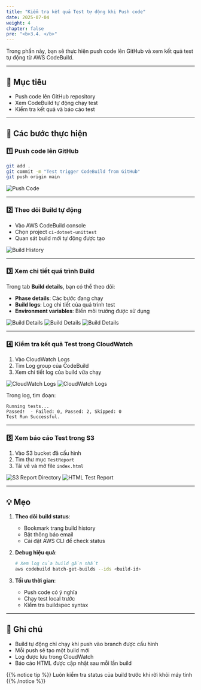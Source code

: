 ```yaml
---
title: "Kiểm tra kết quả Test tự động khi Push code"
date: 2025-07-04
weight: 4
chapter: false
pre: "<b>3.4. </b>"
---
```


Trong phần này, bạn sẽ thực hiện push code lên GitHub và xem kết quả test tự động từ AWS CodeBuild.

---

## 🎯 Mục tiêu

- Push code lên GitHub repository
- Xem CodeBuild tự động chạy test
- Kiểm tra kết quả và báo cáo test

---

## 🔧 Các bước thực hiện

### 1️⃣ Push code lên GitHub

```bash
git add .
git commit -m "Test trigger CodeBuild from GitHub"
git push origin main
```

![Push Code](/aws-workshop-demo/images/3-automated-unit-test/3.4-verify-results/push-code.png)

---

### 2️⃣ Theo dõi Build tự động

- Vào AWS CodeBuild console
- Chọn project `ci-dotnet-unittest`
- Quan sát build mới tự động được tạo

![Build History](/aws-workshop-demo/images/3-automated-unit-test/3.4-verify-results/build-history.png)

---

### 3️⃣ Xem chi tiết quá trình Build

Trong tab **Build details**, bạn có thể theo dõi:

- **Phase details**: Các bước đang chạy
- **Build logs**: Log chi tiết của quá trình test
- **Environment variables**: Biến môi trường được sử dụng

![Build Details](/aws-workshop-demo/images/3-automated-unit-test/3.4-verify-results/build-details1.png)
![Build Details](/aws-workshop-demo/images/3-automated-unit-test/3.4-verify-results/build-details2.png)
![Build Details](/aws-workshop-demo/images/3-automated-unit-test/3.4-verify-results/build-details3.png)

---

### 4️⃣ Kiểm tra kết quả Test trong CloudWatch

1. Vào CloudWatch Logs
2. Tìm Log group của CodeBuild
3. Xem chi tiết log của build vừa chạy

![CloudWatch Logs](/aws-workshop-demo/images/3-automated-unit-test/3.4-verify-results/cloudwatch-logs1.png)
![CloudWatch Logs](/aws-workshop-demo/images/3-automated-unit-test/3.4-verify-results/cloudwatch-logs2.png)

Trong log, tìm đoạn:
```plaintext
Running tests...
Passed!  - Failed: 0, Passed: 2, Skipped: 0
Test Run Successful.
```

---

### 5️⃣ Xem báo cáo Test trong S3

1. Vào S3 bucket đã cấu hình
2. Tìm thư mục `TestReport`
3. Tải về và mở file `index.html`

![S3 Report Directory](/aws-workshop-demo/images/3-automated-unit-test/3.4-verify-results/s3-report-dir.png)
![HTML Test Report](/aws-workshop-demo/images/3-automated-unit-test/3.4-verify-results/html-report.png)

---

## 💡 Mẹo

1. **Theo dõi build status**:
   - Bookmark trang build history
   - Bật thông báo email
   - Cài đặt AWS CLI để check status

2. **Debug hiệu quả**:
   ```bash
   # Xem log của build gần nhất
   aws codebuild batch-get-builds --ids <build-id>
   ```

3. **Tối ưu thời gian**:
   - Push code có ý nghĩa
   - Chạy test local trước
   - Kiểm tra buildspec syntax

---

## 📝 Ghi chú

- Build tự động chỉ chạy khi push vào branch được cấu hình
- Mỗi push sẽ tạo một build mới
- Log được lưu trong CloudWatch
- Báo cáo HTML được cập nhật sau mỗi lần build

{{% notice tip %}}
Luôn kiểm tra status của build trước khi rời khỏi máy tính
{{% /notice %}}
